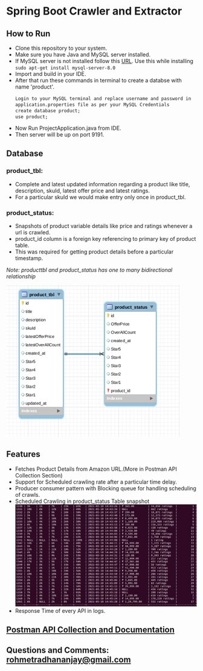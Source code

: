 # Spring Boot Crawler and Extractor

## How to Run
- Clone this repository to your system.
- Make sure you have Java and MySQL server installed.
- If MySQL server is not installed follow this [URL]. Use this while installing ```sudo apt-get install mysql-server-8.0```
- Import  and build in your IDE.
- After that run these commands in terminal to create a databse with name 'product'.
    ```
    Login to your MySQL terminal and replace username and password in application.properties file as per your MySQL Credentials
    create database product;
    use product;
    ```
- Now Run ProjectApplication.java from IDE.
- Then server will be up on port 9191.
## Database
### product_tbl:
- Complete and latest updated information regarding a product like title, description, skuId, latest offer price and latest ratings.
- For a particular skuId we would make entry only once in product_tbl. 
### product_status: 
- Snapshots of product variable details like price and ratings whenever a url is crawled. 
- product_id column is a foreign key referencing to primary key of product table.
-  This was required for getting product details before a particular timestamp.

_Note: producttbl and product_status has one to many bidirectional relationship_

![GitHub Logo](https://github.com/Real-dev-byte/Crawler-Extractor/blob/8da5efdb0f96e92a0b887dd9d5a2d263b656b009/DatabaseScheme.png
)
## Features
- Fetches Product Details from Amazon URL.(More in Postman API Collection Section)
- Support for Scheduled crawling rate after a particular time delay.
- Producer consumer pattern with Blocking queue for handling scheduling of crawls.
- Scheduled Crawling in product_status Table snapshot
![Scheduled Crawling Rate](https://github.com/Real-dev-byte/Crawler-Extractor/blob/6b78db5aa8f1bf145313897c8b5b802d3767f1db/Scheduled%20crawling%20rate.png
)
- Response Time of every API in logs.
## [Postman API Collection and Documentation]
    
   [Postman API Collection and Documentation]: <https://documenter.getpostman.com/view/14468833/TzRRE96p>
   [URL]: <https://docs.rackspace.com/support/how-to/install-mysql-server-on-the-ubuntu-operating-system/>
## Questions and Comments: rohmetradhananjay@gmail.com   

